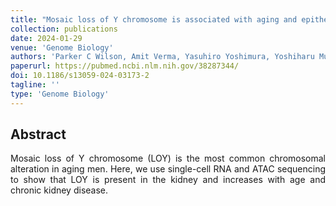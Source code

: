 ```yaml
---
title: "Mosaic loss of Y chromosome is associated with aging and epithelial injury in chronic kidney disease"
collection: publications
date: 2024-01-29
venue: 'Genome Biology'
authors: 'Parker C Wilson, Amit Verma, Yasuhiro Yoshimura, Yoshiharu Muto, Haikuo Li, Nicole P Malvin, Eryn E Dixon, Benjamin D Humphreys'
paperurl: https://pubmed.ncbi.nlm.nih.gov/38287344/
doi: 10.1186/s13059-024-03173-2
tagline: ''
type: 'Genome Biology'
---
```


<h2> Abstract </h2>
<p align= "justify">
Mosaic loss of Y chromosome (LOY) is the most common chromosomal alteration in aging men. Here, we use single-cell RNA and ATAC sequencing to show that LOY is present in the kidney and increases with age and chronic kidney disease.
